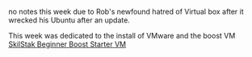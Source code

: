 no notes this week due to Rob's newfound hatred of Virtual box after it wrecked his Ubuntu after an update.

This week was dedicated to the install of VMware and the boost VM
[SkilStak Beginner Boost Starter VM](https://github.com/rwxrob/boostvm)


